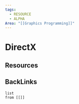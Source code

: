 ```yaml
---
tags:
  - RESOURCE
  - ALPHA
Area: "[[Graphics Programming]]"
---
```


# DirectX


## Resources


## BackLinks

```dataview
list
from [[]]
```


